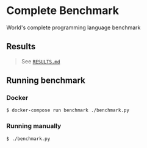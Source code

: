 # Complete Benchmark

World's complete programming language benchmark

## Results

> See [`RESULTS.md`](RESULTS.md)

## Running benchmark

### Docker

```bash
$ docker-compose run benchmark ./benchmark.py
```

### Running manually

```bash
$ ./benchmark.py
```